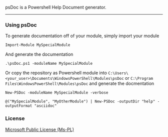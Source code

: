 psDoc is a Powershell Help Document generator.

----
### Using psDoc ###

To generate documentation off of your module, simply import your module

```
Import-Module MySpecialModule
```

And generate the documentation

```
.\psDoc.ps1 -moduleName MySpecialModule
```

Or copy the repository as Powershell module into `C:\Users\<your_user>\Documents\WindowsPowerShell\Modules\psDoc` or `C:\Program Files\WindowsPowerShell\Modules\psDoc` and generate the docmentation

```
New-PSDoc -moduleName MySpecialModule -verbose
```

```
@("MySpecialModule", "MyOtherModule") | New-PSDoc -outputDir "help" -outputFormat "asciidoc"
```

### License ###

[Microsoft Public License (Ms-PL)](https://opensource.org/licenses/MS-PL)
